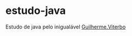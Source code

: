# estudo-java
Estudo de java pelo inigualável [Guilherme.Viterbo](https://github.com/GuilhermeViterboGalvao)
